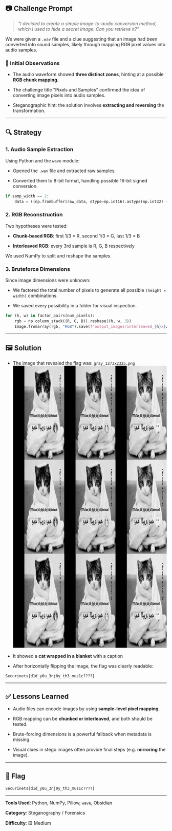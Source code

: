 


## 📷 Challenge Prompt

> _"I decided to create a simple image-to-audio conversion method, which I used to hide a secret image. Can you retrieve it?"_

We were given a `.wav` file and a clue suggesting that an image had been converted into sound samples, likely through mapping RGB pixel values into audio samples.

### 🧠 Initial Observations

- The audio waveform showed **three distinct zones**, hinting at a possible **RGB chunk mapping**.
    
- The challenge title "Pixels and Samples" confirmed the idea of converting image pixels into audio samples.
    
- Steganographic hint: the solution involves **extracting and reversing** the transformation.
    

---

## 🔍 Strategy

### 1. **Audio Sample Extraction**

Using Python and the `wave` module:

- Opened the `.wav` file and extracted raw samples.
    
- Converted them to 8-bit format, handling possible 16-bit signed conversion.
    

```python
if samp_width == 2:
    data = ((np.frombuffer(raw_data, dtype=np.int16).astype(np.int32) + 32768) >> 8).clip(0, 255).astype(np.uint8)
```

### 2. **RGB Reconstruction**

Two hypotheses were tested:

- **Chunk-based RGB**: first 1/3 = R, second 1/3 = G, last 1/3 = B
    
- **Interleaved RGB**: every 3rd sample is R, G, B respectively
    

We used NumPy to split and reshape the samples.

### 3. **Bruteforce Dimensions**

Since image dimensions were unknown:

- We factored the total number of pixels to generate all possible `(height × width)` combinations.
    
- We saved every possibility in a folder for visual inspection.
    

```python
for (h, w) in factor_pairs(num_pixels):
    rgb = np.column_stack((R, G, B)).reshape((h, w, 3))
    Image.fromarray(rgb, "RGB").save(f"output_images/interleaved_{h}x{w}.png")
```

---

## 🖼️ Solution

- The image that revealed the flag was: `gray_1273x2325.png`
    ![Alt text](files/gray_1273x2325.png)

- It showed a **cat wrapped in a blanket** with a caption
- After horizontally flipping the image, the flag was clearly readable:
    

```
Securinets{d1d_y0u_3nj0y_th3_mus1c????}
```

---

## ✅ Lessons Learned

- Audio files can encode images by using **sample-level pixel mapping**.
    
- RGB mapping can be **chunked or interleaved**, and both should be tested.
    
- Brute-forcing dimensions is a powerful fallback when metadata is missing.
    
- Visual clues in stego images often provide final steps (e.g. **mirroring** the image).
    

---

## 🧩 Flag

```
Securinets{d1d_y0u_3nj0y_th3_mus1c????}
```

---

**Tools Used**: Python, NumPy, Pillow, `wave`, Obsidian

**Category**: Steganography / Forensics

**Difficulty**: 🟨 Medium
